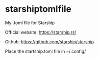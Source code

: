 # starshiptomlfile

My .toml file for Starship

Official website: https://starship.rs/

Github: https://github.com/starship/starship

Place the startship.toml file in ~/.config/
